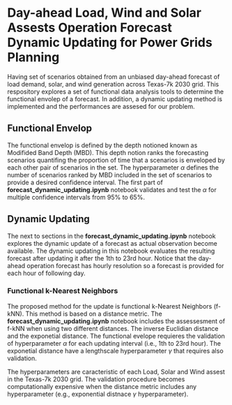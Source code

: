 # Day-ahead Load, Wind and Solar Assests Operation Forecast Dynamic Updating for Power Grids Planning

Having set of scenarios obtained from an unbiased day-ahead forecast of load demand, solar, and wind generation across Texas-7k 2030 grid. This respository explores a set of functional data analysis tools to determine the functional envolep of a forecast. In addition, a dynamic updating method is implemented and the performances are assesed for our problem.

## Functional Envelop

The functional envelop is defined by the depth notioned known as Modifided Band Depth (MBD). This depth notion ranks the forecasting scenarios quantifing the proportion of time that a scenarios is enveloped by each other pair of scenarios in the set. The hyperparameter $\alpha$ defines the number of scenarios ranked by MBD included in the set of scenarios to provide a desired confidence interval. The first part of **forecast_dynamic_updating.ipynb** notebook validates and test the $\alpha$ for multiple confidence intervals from 95% to 65%.

## Dynamic Updating

The next to sections in the **forecast_dynamic_updating.ipynb** notebook explores the dynamic update of a forecast as actual observation become available. The dynamic updating in this notebook evaluates the resulting forecast after updating it after the 1th to 23rd hour. Notice that the day-ahead operation forecast has hourly resolution so a forecast is provided for each hour of following day.

### Functional k-Nearest Neighbors

The proposed method for the update is functional k-Nearest Neighbors (f-kNN). This method is based on a distance metric. The **forecast_dynamic_updating.ipynb** notebook includes the assessesment of f-kNN when using two different distances. The inverse Euclidian distance and the exponetial distance. The functional evelope requieres the validation of hyperparameter $\alpha$ for each updating interval (i.e., 1th to 23rd hour). The exponetial distance have a lengthscale hyperparameter $\gamma$ that requires also validation. 

The hyperparameters are caracteristic of each Load, Solar and Wind assest in the Texas-7k 2030 grid. The validation procedure becomes computationally expensive when the distance metric includes any hyperparameter (e.g., exponential distnace $\gamma$ hyperparameter).
